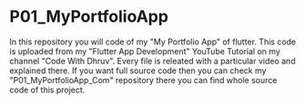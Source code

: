 # P01_MyPortfolioApp
In this repository you will code of my "My Portfolio App" of flutter. This code is uploaded from my "Flutter App Development" YouTube Tutorial on my channel "Code With Dhruv". Every file is releated with a particular video and explained there. If you want full source code then you can check my "P01_MyPortfolioApp_Com" repository there you can find whole source code of this project. 
